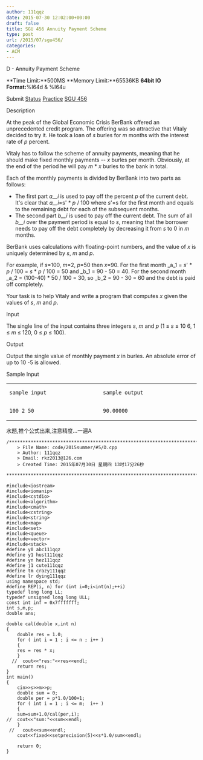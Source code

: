 ```yaml
---
author: 111qqz
date: 2015-07-30 12:02:00+00:00
draft: false
title: SGU 456 Annuity Payment Scheme
type: post
url: /2015/07/sgu456/
categories:
- ACM
---
```





D - Annuity Payment Scheme


**Time Limit:**500MS **Memory Limit:**65536KB **64bit IO Format:**%I64d & %I64u


Submit [Status](http://acm.hust.edu.cn/vjudge/contest/view.action?cid=85145#status//D/0) [Practice](http://acm.hust.edu.cn/vjudge/problem/viewProblem.action?id=19146) [SGU 456](http://acm.hust.edu.cn/vjudge/problem/visitOriginUrl.action?id=19146)













Description




  
  
At the peak of the Global Economic Crisis BerBank offered an unprecedented credit program. The offering was so attractive that Vitaly decided to try it. He took a loan of _s_ burles for _m_ months with the interest rate of _p_ percent.   
  
Vitaly has to follow the scheme of annuity payments, meaning that he should make fixed monthly payments -- _x_ burles per month. Obviously, at the end of the period he will pay _m_ * _x_ burles to the bank in total.   
  
Each of the monthly payments is divided by BerBank into two parts as follows:



  * The first part _a__i_ is used to pay off the percent _p_ of the current debt. It's clear that _a__i_=s' * _p_ / 100 where _s_'=s for the first month and equals to the remaining debt for each of the subsequent months.
  * The second part _b__i_ is used to pay off the current debt. The sum of all _b__i_ over the payment period is equal to _s_, meaning that the borrower needs to pay off the debt completely by decreasing it from _s_ to 0 in _m_ months.



BerBank uses calculations with floating-point numbers, and the value of _x_ is uniquely determined by _s_, _m_ and _p_.   
  
For example, if _s_=100, _m_=2, _p_=50 then _x_=90. For the first month _a_1 = _s_' * _p_ / 100 = _s_ * _p_ / 100 = 50 and _b_1 = 90 - 50 = 40. For the second month _a_2 = (100-40) * 50 / 100 = 30, so _b_2 = 90 - 30 = 60 and the debt is paid off completely.   
  
Your task is to help Vitaly and write a program that computes _x_ given the values of _s_, _m_ and _p_.











Input




The single line of the input contains three integers _s_, _m_ and _p_ (1 ≤ _s_ ≤ 10 6, 1 ≤ _m_ ≤ 120, 0 ≤ _p_ ≤ 100).











Output




Output the single value of monthly payment _x_ in burles. An absolute error of up to 10 -5 is allowed.











Sample Input





<table cellpadding="4" cellspacing="0" >
<tbody >
<tr >

<td width="400" valign="top" >

    
    sample input



</td>

<td width="400" valign="top" >

    
    sample output



</td>
</tr>
<tr >

<td width="400" valign="top" >

    
    100 2 50
    



</td>

<td width="400" valign="top" >

    
    90.00000
    






</td>
</tr>
</tbody>
</table>





水题,推个公式出来,注意精度...一遍A


 

    
    /*************************************************************************
    	> File Name: code/2015summer/#5/D.cpp
    	> Author: 111qqz
    	> Email: rkz2013@126.com 
    	> Created Time: 2015年07月30日 星期四 13时17分26秒
     ************************************************************************/
    
    #include<iostream>
    #include<iomanip>
    #include<cstdio>
    #include<algorithm>
    #include<cmath>
    #include<cstring>
    #include<string>
    #include<map>
    #include<set>
    #include<queue>
    #include<vector>
    #include<stack>
    #define y0 abc111qqz
    #define y1 hust111qqz
    #define yn hez111qqz
    #define j1 cute111qqz
    #define tm crazy111qqz
    #define lr dying111qqz
    using namespace std;
    #define REP(i, n) for (int i=0;i<int(n);++i)  
    typedef long long LL;
    typedef unsigned long long ULL;
    const int inf = 0x7fffffff;
    int s,m,p;
    double ans;
    
    double cal(double x,int n)
    {
        double res = 1.0;
        for ( int i = 1 ; i <= n ; i++ )
        {
    	res = res * x;
        }
      //  cout<<"res:"<<res<<endl;
        return res;
    }
    int main()
    {
        cin>>s>>m>>p;
        double sum = 0;
        double per = p*1.0/100+1;
        for ( int i = 1 ; i <= m;  i++ )
        {
    	sum=sum+1.0/cal(per,i);
    //	cout<<"sum:"<<sum<<endl;
        }
     //   cout<<sum<<endl;
        cout<<fixed<<setprecision(5)<<s*1.0/sum<<endl;
      
    	return 0;
    }
    



